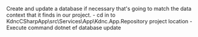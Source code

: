 Create and update a database if necessary that's going to match the data context that it finds in our project.
	- cd in to KdncCSharpApp\src\Services\App\Kdnc.App.Repository project location
	- Execute command
		dotnet ef database update